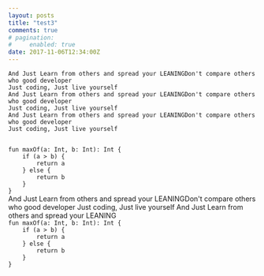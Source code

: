 ```yaml
---
layout: posts
title: "test3"
comments: true
# pagination:
#     enabled: true
date: 2017-11-06T12:34:00Z
---
```

~~~
And Just Learn from others and spread your LEANINGDon't compare others who good developer
Just coding, Just live yourself
And Just Learn from others and spread your LEANINGDon't compare others who good developer
Just coding, Just live yourself
And Just Learn from others and spread your LEANINGDon't compare others who good developer
Just coding, Just live yourself
~~~
<code>
fun maxOf(a: Int, b: Int): Int {
    if (a > b) {
        return a
    } else {
        return b
    }
}
</code>
And Just Learn from others and spread your LEANINGDon't compare others who good developer
Just coding, Just live yourself
And Just Learn from others and spread your LEANING
<code>
fun maxOf(a: Int, b: Int): Int {
    if (a > b) {
        return a
    } else {
        return b
    }
}
</code>